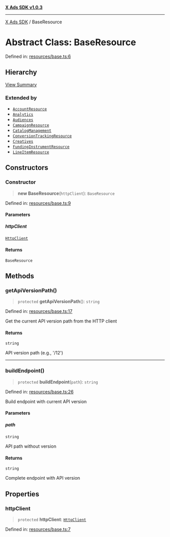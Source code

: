 [**X Ads SDK v1.0.3**](../README.md)

***

[X Ads SDK](../globals.md) / BaseResource

# Abstract Class: BaseResource

Defined in: [resources/base.ts:6](https://github.com/kage1020/x-ads-sdk/blob/main/src/resources/base.ts#L6)

## Hierarchy

[View Summary](../hierarchy.md)

### Extended by

- [`AccountResource`](AccountResource.md)
- [`Analytics`](Analytics.md)
- [`Audiences`](Audiences.md)
- [`CampaignResource`](CampaignResource.md)
- [`CatalogManagement`](CatalogManagement.md)
- [`ConversionTrackingResource`](ConversionTrackingResource.md)
- [`Creatives`](Creatives.md)
- [`FundingInstrumentResource`](FundingInstrumentResource.md)
- [`LineItemResource`](LineItemResource.md)

## Constructors

### Constructor

> **new BaseResource**(`httpClient`): `BaseResource`

Defined in: [resources/base.ts:9](https://github.com/kage1020/x-ads-sdk/blob/main/src/resources/base.ts#L9)

#### Parameters

##### httpClient

[`HttpClient`](HttpClient.md)

#### Returns

`BaseResource`

## Methods

### getApiVersionPath()

> `protected` **getApiVersionPath**(): `string`

Defined in: [resources/base.ts:17](https://github.com/kage1020/x-ads-sdk/blob/main/src/resources/base.ts#L17)

Get the current API version path from the HTTP client

#### Returns

`string`

API version path (e.g., '/12')

***

### buildEndpoint()

> `protected` **buildEndpoint**(`path`): `string`

Defined in: [resources/base.ts:26](https://github.com/kage1020/x-ads-sdk/blob/main/src/resources/base.ts#L26)

Build endpoint with current API version

#### Parameters

##### path

`string`

API path without version

#### Returns

`string`

Complete endpoint with API version

## Properties

### httpClient

> `protected` **httpClient**: [`HttpClient`](HttpClient.md)

Defined in: [resources/base.ts:7](https://github.com/kage1020/x-ads-sdk/blob/main/src/resources/base.ts#L7)
